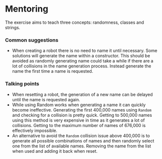 # Mentoring

The exercise aims to teach three concepts: randomness, classes and strings. 

### Common suggestions

- When creating a robot there is no need to name it until necessary.  Some solutions will generate the name within a constructor.  This should be avoided as randomly generating name could take a while if there are a lot of collisions in the name generation process.  Instead generate the name the first time a name is requested.

### Talking points

- When resetting a robot, the generation of a new name can be delayed until the name is requested again.
- While using Random works when generating a name it can quickly become ineffective.  Generating the first 400,000 names using `Random` and checking for a collision is pretty quick.  Getting to 500,000 names using this method is very expensive in time as it generates a lot of collisions. Getting to the maximum number of names of 676,000 is effectively impossible.
- An alternative to avoid the `Random` collision issue above 400,000 is to generate all possible combinations of names and then randomly select one from the list of available names.  Removing the name from the list when used and adding it back when reset.

